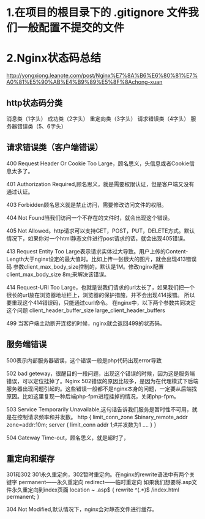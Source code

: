 
# 1.在项目的根目录下的 .gitignore 文件我们一般配置不提交的文件

# 2.Nginx状态码总结
http://yongxiong.leanote.com/post/Nginx%E7%8A%B6%E6%80%81%E7%A0%81%E5%90%AB%E4%B9%89%E5%8F%8Achong-xuan


## http状态码分类

消息类（1字头）
成功类（2字头）
重定向类（3字头）
请求错误类（4字头）
服务器错误类（5、6字头）

## 请求错误类（客户端错误）

400 Request Header Or Cookie Too Large，顾名思义，头信息或者Cookie信息太多了。

401 Authorization Required,顾名思义，就是需要权限认证，但是客户端又没有通过认证。

403 Forbidden顾名思义就是禁止访问，需要修改访问文件的权限。

404 Not Found当我们访问一个不存在的文件时，就会出现这个错误。

405 Not Allowed。http请求可以支持GET，POST，PUT，DELETE方式。默认情况下，如果你对一个html静态文件进行post请求的话，就会出现405错误。 

413 Request Entity Too Large表示请求实体过大导致。用户上传的Content-Length大于nginx设定的最大值时。比如上传一张很大的图片，就会出现413错误码 
参数client_max_body_size控制的，默认是1M。修改nginx配置 client_max_body_size 8m;来解决该错误。

414 Request-URI Too Large，也就是说我们请求的url太长了，如果我们把一个很长的url放在浏览器地址栏上，浏览器的保护措施，并不会出现414报错。
所以要重现这个414错误码，只能通过curl命令。
在nginx中，以下两个参数共同决定这个问题
client_header_buffer_size
large_client_header_buffers

499 当客户端主动断开连接的时候，nginx就会返回499的状态码。


## 服务端错误

500表示内部服务器错误，这个错误一般是php代码出现error导致

502 bad geteway，很醒目的一段问题，出现这个错误的时候，因为这是服务端错误，可以定位挂掉了。Nginx 502错误的原因比较多，是因为在代理模式下后端服务器出现问题引起的。这些错误一般都不是nginx本身的问题，一定要从后端找原因。比如这里复现一种后端php-fpm进程挂掉的情况，关闭php-fpm。

503 Service Temporarily Unavailable,这句话告诉我们服务是暂时性不可用，就是在控制请求频率和并发数。
http {
    limit_conn_zone $binary_remote_addr zone=addr:10m;
    server {
        limit_conn addr 1;#并发数为1
        ....
    }
}

504 Gateway Time-out，顾名思义，就是超时了，


## 重定向和缓存
301和302  301永久重定向，302暂时重定向。在nginx的rewrite语法中有两个关键字 permanent——永久重定向 redirect——临时重定向 
如果我们想要将.asp文件永久重定向到index页面
location ~ \.asp$ {
    rewrite ^(.*)$ /index.html permanent;
}

304 Not Modified,默认情况下，nginx会对静态文件进行缓存。



